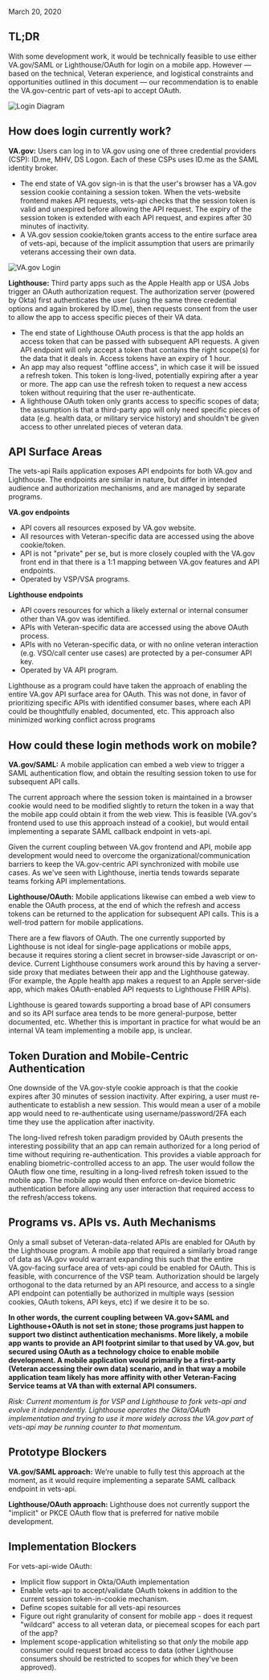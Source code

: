 March 20, 2020

## TL;DR
With some development work, it would be technically feasible to use either VA.gov/SAML or Lighthouse/OAuth for login on a mobile app.
However — based on the technical, Veteran experience, and logistical constraints and opportunities outlined in this document — our recommendation is to enable the VA.gov-centric part of vets-api to accept OAuth.

![Login Diagram](https://user-images.githubusercontent.com/7320097/82940751-436cbd80-9f63-11ea-966b-d1f441160974.png)

## How does login currently work?

**VA.gov:** Users can log in to VA.gov using one of three credential providers (CSP): ID.me, MHV, DS Logon. Each of these CSPs uses ID.me as the SAML identity broker.
- The end state of VA.gov sign-in is that the user's browser has a VA.gov session cookie containing a session token. When the vets-website frontend makes API requests, vets-api checks that the session token is valid and unexpired before allowing the API request.  The expiry of the session token is extended with each API request, and expires after 30 minutes of inactivity.
- A VA.gov session cookie/token grants access to the entire surface area of vets-api, because of the implicit assumption that users are primarily veterans accessing their own data.

![VA.gov Login](https://user-images.githubusercontent.com/7320097/82941046-b413da00-9f63-11ea-842d-97906ad81767.png)

**Lighthouse:** Third party apps such as the Apple Health app or USA Jobs trigger an OAuth authorization request.  The authorization server (powered by Okta) first authenticates the user (using the same three credential options and again brokered by ID.me), then requests consent  from the user to allow the app to access specific pieces of their VA data.
- The end state of Lighthouse OAuth process is that the app holds an access token that can be passed with subsequent API requests. A given API endpoint will only accept a token that contains the right scope(s) for the data that it deals in. Access tokens have an expiry of 1 hour.
- An app may also request "offline access", in which case it will be issued a refresh token. This token is long-lived, potentially expiring after a year  or more. The app can use the refresh token to request a new access token without requiring that the user re-authenticate.
- A lighthouse OAuth token only grants access to specific scopes of data; the assumption is that a third-party app will only need specific pieces of data (e.g. health data, or military service history) and shouldn't be given access to other unrelated pieces of veteran data.

## API Surface Areas
The vets-api Rails application exposes API endpoints for both VA.gov and Lighthouse. The endpoints are similar in nature, but differ in intended audience and authorization mechanisms, and are managed by separate programs.

**VA.gov endpoints**
- API covers all resources exposed by VA.gov website.
- All resources with Veteran-specific data are accessed using the above cookie/token. 
- API is not "private" per se, but is more closely coupled with the VA.gov front end in that there is a 1:1 mapping between VA.gov features and API endpoints. 
- Operated by VSP/VSA programs.

**Lighthouse endpoints**
- API covers resources for which a likely external or internal consumer other than VA.gov was identified.
- APIs with Veteran-specific data are accessed using the above OAuth process.
- APIs with no Veteran-specific data, or with no online veteran interaction (e.g. VSO/call center use cases) are protected by a per-consumer API key.
- Operated by VA API program.

Lighthouse as a program could have taken the approach of enabling the entire VA.gov API surface area for OAuth. This was not done, in favor of prioritizing specific APIs with identified consumer bases, where each API could be thoughtfully enabled, documented, etc. This approach also minimized working conflict across programs

## How could these login methods work on mobile?

**VA.gov/SAML:**
A mobile application can embed a web view to trigger a SAML authentication flow, and obtain the resulting session token to use for subsequent API calls.

The current approach where the session token is maintained in a browser cookie would need to be modified slightly to return the token in a way that the mobile app could obtain it from the web view. This is feasible (VA.gov's frontend used to use this approach instead of a cookie), but would entail implementing a separate SAML callback endpoint in vets-api. 

Given the current coupling between VA.gov frontend and API, mobile app development would need to overcome the organizational/communication barriers to keep the VA.gov-centric API synchronized with mobile use cases. As we've seen with Lighthouse, inertia tends towards separate teams forking API implementations. 

**Lighthouse/OAuth:** Mobile applications likewise can embed a web view to enable the OAuth process, at the end of which the refresh and access tokens can be returned to the application for  subsequent API calls. This is a well-trod pattern for mobile applications.

There are a few flavors of OAuth. The one currently supported by Lighthouse is not ideal for single-page applications or mobile apps, because it requires storing a client secret in browser-side Javascript or on-device. Current Lighthouse consumers work around this by having a server-side proxy that mediates between their app and the Lighthouse gateway. (For example, the Apple health app makes a request to an Apple server-side app, which makes OAuth-enabled API requests to Lighthouse FHIR APIs).

Lighthouse is geared towards supporting a broad base of API consumers and so its API surface area tends to be more general-purpose, better documented, etc. Whether this is important in practice for what would be an internal VA team implementing a mobile app, is unclear.

## Token Duration and Mobile-Centric Authentication
One downside of the VA.gov-style cookie approach is that the cookie expires after 30 minutes of session inactivity. After expiring, a user must re-authenticate to establish a new session. This would mean a user of a mobile app would need to re-authenticate using username/password/2FA each time they use the application after inactivity. 

The long-lived refresh token paradigm provided by OAuth presents the interesting possibility that an app can remain authorized for a long period of time without requiring re-authentication.  This provides a viable approach for enabling biometric-controlled access to an app. The user would follow the OAuth flow one time, resulting in a long-lived refresh token issued to the mobile app. The mobile app would then enforce on-device biometric authentication before allowing any user interaction that required access to the refresh/access tokens. 

## Programs vs. APIs vs. Auth Mechanisms
Only a small subset of Veteran-data-related APIs are enabled for OAuth by the Lighthouse program. A mobile app that required a similarly broad range of data as VA.gov would warrant expanding this such that the entire VA.gov-facing surface area of vets-api could be enabled for OAuth. This is feasible, with concurrence of  the VSP team. Authorization should be largely orthogonal to the data returned by an API resource, and access to a single API endpoint can potentially be authorized in multiple ways (session cookies, OAuth tokens, API keys, etc) if we desire it to be so.

**In other words, the current coupling between VA.gov+SAML and Lighthouse+OAuth is not set in stone; those programs just happen to support two distinct authentication mechanisms. More likely, a mobile app wants to provide an API footprint similar to that used by VA.gov, but secured using OAuth as a technology choice to enable mobile development. A mobile application would primarily be a first-party (Veteran accessing  their own data) scenario, and in that way a mobile application team likely has more affinity with other Veteran-Facing Service teams at VA than with external API consumers.**

_Risk: Current momentum is for VSP and Lighthouse to fork vets-api and evolve it independently. Lighthouse operates the Okta/OAuth implementation and trying to use it more widely across the VA.gov part  of vets-api may be running counter to that momentum._


## Prototype Blockers
**VA.gov/SAML approach:**
We’re unable to fully test this approach at the moment, as it would require implementing a separate SAML callback endpoint in vets-api.

**Lighthouse/OAuth approach:**
Lighthouse does not currently support the "implicit" or PKCE OAuth flow that is preferred for native mobile development.

## Implementation Blockers
For vets-api-wide OAuth:
- Implicit flow support in Okta/OAuth implementation
- Enable vets-api to accept/validate OAuth tokens in addition to the current session token-in-cookie mechanism.
- Define scopes suitable for all vets-api resources
- Figure out right granularity of consent for mobile app  - does it request "wildcard" access to all veteran data, or piecemeal scopes  for each part of  the app?
- Implement scope-application whitelisting so that *only* the mobile app consumer could request broad access to data (other Lighthouse consumers  should be restricted to scopes for which they've been approved).

